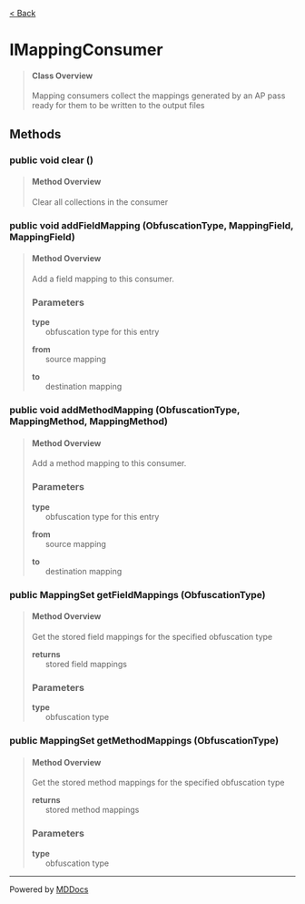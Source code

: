[< Back](../README.md)
# IMappingConsumer #
>#### Class Overview ####
>Mapping consumers collect the mappings generated by an AP pass ready for them
 to be written to the output files
## Methods ##
### public void clear () ###
>#### Method Overview ####
>Clear all collections in the consumer
>
### public void addFieldMapping (ObfuscationType, MappingField, MappingField) ###
>#### Method Overview ####
>Add a field mapping to this consumer.
>
>### Parameters ###
>**type**<br />
>&nbsp;&nbsp;&nbsp;&nbsp;&nbsp;&nbsp;obfuscation type for this entry
>
>**from**<br />
>&nbsp;&nbsp;&nbsp;&nbsp;&nbsp;&nbsp;source mapping
>
>**to**<br />
>&nbsp;&nbsp;&nbsp;&nbsp;&nbsp;&nbsp;destination mapping
>
### public void addMethodMapping (ObfuscationType, MappingMethod, MappingMethod) ###
>#### Method Overview ####
>Add a method mapping to this consumer.
>
>### Parameters ###
>**type**<br />
>&nbsp;&nbsp;&nbsp;&nbsp;&nbsp;&nbsp;obfuscation type for this entry
>
>**from**<br />
>&nbsp;&nbsp;&nbsp;&nbsp;&nbsp;&nbsp;source mapping
>
>**to**<br />
>&nbsp;&nbsp;&nbsp;&nbsp;&nbsp;&nbsp;destination mapping
>
### public MappingSet getFieldMappings (ObfuscationType) ###
>#### Method Overview ####
>Get the stored field mappings for the specified obfuscation type
>
>**returns**<br />
>&nbsp;&nbsp;&nbsp;&nbsp;&nbsp;&nbsp;stored field mappings
>
>### Parameters ###
>**type**<br />
>&nbsp;&nbsp;&nbsp;&nbsp;&nbsp;&nbsp;obfuscation type
>
### public MappingSet getMethodMappings (ObfuscationType) ###
>#### Method Overview ####
>Get the stored method mappings for the specified obfuscation type
>
>**returns**<br />
>&nbsp;&nbsp;&nbsp;&nbsp;&nbsp;&nbsp;stored method mappings
>
>### Parameters ###
>**type**<br />
>&nbsp;&nbsp;&nbsp;&nbsp;&nbsp;&nbsp;obfuscation type
>

---
Powered by [MDDocs](https://github.com/VRCube/MDDocs)